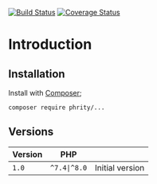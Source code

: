 [![Build Status](https://github.com/sirn-se/.../actions/workflows/acceptance.yml/badge.svg)](https://github.com/sirn-se/.../actions)
[![Coverage Status](https://coveralls.io/repos/github/sirn-se/.../badge.svg?branch=main)](https://coveralls.io/github/sirn-se/...?branch=main)

# Introduction



## Installation

Install with [Composer](https://getcomposer.org/);
```
composer require phrity/...
```


## Versions

| Version | PHP | |
| --- | --- | --- |
| `1.0` | `^7.4\|^8.0` | Initial version |
